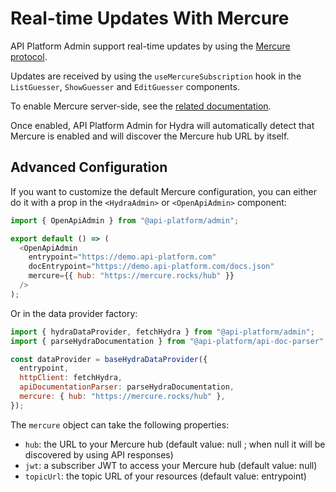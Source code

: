 # Real-time Updates With Mercure

API Platform Admin support real-time updates by using the [Mercure protocol](https://mercure.rocks).

Updates are received by using the `useMercureSubscription` hook in the `ListGuesser`, `ShowGuesser` and `EditGuesser` components.

To enable Mercure server-side, see the [related documentation](../core/mercure.md).

Once enabled, API Platform Admin for Hydra will automatically detect that Mercure is enabled and will discover the Mercure hub URL by itself.

## Advanced Configuration

If you want to customize the default Mercure configuration, you can either do it with a prop in the `<HydraAdmin>` or `<OpenApiAdmin>` component:

```javascript
import { OpenApiAdmin } from "@api-platform/admin";

export default () => (
  <OpenApiAdmin
    entrypoint="https://demo.api-platform.com"
    docEntrypoint="https://demo.api-platform.com/docs.json"
    mercure={{ hub: "https://mercure.rocks/hub" }}
  />
);
```

Or in the data provider factory:

```javascript
import { hydraDataProvider, fetchHydra } from "@api-platform/admin";
import { parseHydraDocumentation } from "@api-platform/api-doc-parser";

const dataProvider = baseHydraDataProvider({
  entrypoint,
  httpClient: fetchHydra,
  apiDocumentationParser: parseHydraDocumentation,
  mercure: { hub: "https://mercure.rocks/hub" },
});
```

The `mercure` object can take the following properties:
- `hub`: the URL to your Mercure hub (default value: null ; when null it will be discovered by using API responses)
- `jwt`: a subscriber JWT to access your Mercure hub (default value: null)
- `topicUrl`: the topic URL of your resources (default value: entrypoint)
